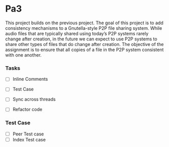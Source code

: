 # Pa3
This project builds on the previous project. The goal of this project is to add consistency
mechanisms to a Gnutella-style P2P file sharing system. While audio files that are typically
shared using today’s P2P systems rarely change after creation, in the future we can expect to use
P2P systems to share other types of files that do change after creation. The objective of the
assignment is to ensure that all copies of a file in the P2P system consistent with one another.




### Tasks

- [ ] Inline Comments
- [ ] Test Case
- [ ] Sync across threads
- [ ] Refactor code


### Test Case

- [ ] Peer Test case
- [ ] Index Test case
